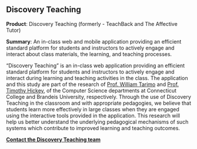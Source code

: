 ##                           Discovery Teaching


**Product**: Discovery Teaching (formerly - TeachBack and The Affective Tutor)

**Summary**: An in-class web and mobile application providing an efficient standard platform for students and instructors to actively engage and interact about class materials, the learning, and teaching processes.

“Discovery Teaching” is an in-class web application providing an efficient standard platform for students and instructors to actively engage and interact during learning and teaching activities in the class. The application and this study are part of the research of [Prof. William Tarimo](mailto:wtarimo@conncoll.edu) and [Prof. Timothy Hickey](mailto:tjhickey@brandeis.edu), of the Computer Science departments at Connecticut College and Brandeis University, respectively. Through the use of Discovery Teaching in the classroom and with appropriate pedagogies, we believe that students learn more effectively in large classes when they are engaged using the interactive tools provided in the application. This research will help us better understand the underlying pedagogical mechanisms of such systems which contribute to improved learning and teaching outcomes.

[**Contact the Discovery Teaching team**](mailto:support@discoveryteaching.com)
